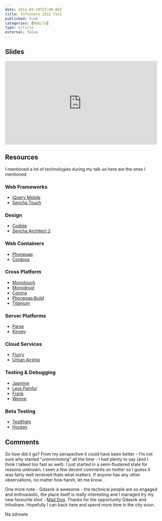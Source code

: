 ```yaml
---
date: 2012-04-19T23:00:00Z
title: Infoshare 2012 Talk
published: true
categories: [Mobile]
type: article
external: false
---
```

## Slides

<script async class="speakerdeck-embed" data-id="4f911c9791b203001f00cc2b" data-ratio="1.3333333333333333" src="//speakerdeck.com/assets/embed.js"></script>

<iframe src="http://player.vimeo.com/video/41132110?title=0&amp;byline=0&amp;portrait=0" width="500" height="275" frameborder="0" webkitAllowFullScreen mozallowfullscreen allowFullScreen></iframe>

## Resources

I mentioned a lot of technologies during my talk so here are the ones I mentioned

### Web Frameworks

- [jQuery Mobile](http://jquerymobile.com/)
- [Sencha Touch](http://www.sencha.com/products/touch)

### Design

- [Codiqa](http://codiqa.com/)
- [Sencha Architect 2](http://www.sencha.com/products/architect/)

### Web Containers

- [Phonegap](http://phonegap.com/)
- [Cordova](http://incubator.apache.org/cordova/)

### Cross Platform

- [Monotouch](http://xamarin.com/monotouch)
- [Monodroid](http://xamarin.com/monoforandroid)
- [Corona](http://www.anscamobile.com/corona/)
- [Phonegap:Build](https://build.phonegap.com/)
- [Titanium](http://www.appcelerator.com/platform/titanium-sdk)

### Server Platforms

- [Parse](https://parse.com/)
- [Kinvey](http://www.kinvey.com/)

### Cloud Services

- [Flurry](http://www.flurry.com/)
- [Urban  Airship](http://urbanairship.com/)

### Testing & Debugging

- [Jasmine](http://pivotal.github.com/jasmine/)
- [Less Painful](https://www.lesspainful.com/)
- [Frank](http://www.testingwithfrank.com/)
- [Weinre](http://people.apache.org/~pmuellr/weinre/)

### Beta Testing

- [Testflight](https://testflightapp.com/)
- [Hockey](http://www.hockeyapp.net/)

## Comments

So how did it go?  From my perspective it could have been better - I'm not sure why started "ummmmming" all the time - I had plenty to say (and I think I talked too fast as well).  I just started in a semi-flustered state for reasons unknown.  I seen a few decent comments on twitter so I guess it was fairly well received thats what matters.  If anyone has any other observations, no matter how harsh, let me know.

One more note - Gdasnk is awesome - the technical people are so engaged and enthusiastic, the place itself is really interesting and I managed try my new favourite shot - [Mad Dog](http://www.drinksmixer.com/drink10324.html).  Thanks for the opportunity Gdasnk and Infoshare.  Hopefully I can back here and spend more time in the city soon.

Na zdrowie